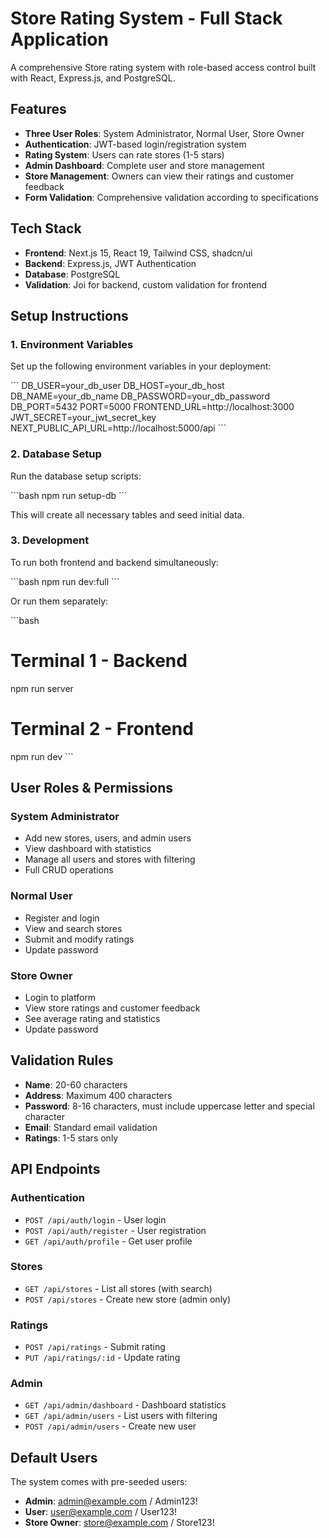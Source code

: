 # Store Rating System - Full Stack Application

A comprehensive Store rating system with role-based access control built with React, Express.js, and PostgreSQL.

## Features

- **Three User Roles**: System Administrator, Normal User, Store Owner
- **Authentication**: JWT-based login/registration system
- **Rating System**: Users can rate stores (1-5 stars)
- **Admin Dashboard**: Complete user and store management
- **Store Management**: Owners can view their ratings and customer feedback
- **Form Validation**: Comprehensive validation according to specifications

## Tech Stack

- **Frontend**: Next.js 15, React 19, Tailwind CSS, shadcn/ui
- **Backend**: Express.js, JWT Authentication
- **Database**: PostgreSQL
- **Validation**: Joi for backend, custom validation for frontend

## Setup Instructions

### 1. Environment Variables

Set up the following environment variables in your deployment:

\`\`\`
DB_USER=your_db_user
DB_HOST=your_db_host
DB_NAME=your_db_name
DB_PASSWORD=your_db_password
DB_PORT=5432
PORT=5000
FRONTEND_URL=http://localhost:3000
JWT_SECRET=your_jwt_secret_key
NEXT_PUBLIC_API_URL=http://localhost:5000/api
\`\`\`

### 2. Database Setup

Run the database setup scripts:

\`\`\`bash
npm run setup-db
\`\`\`

This will create all necessary tables and seed initial data.

### 3. Development

To run both frontend and backend simultaneously:

\`\`\`bash
npm run dev:full
\`\`\`

Or run them separately:

\`\`\`bash
# Terminal 1 - Backend
npm run server

# Terminal 2 - Frontend  
npm run dev
\`\`\`

## User Roles & Permissions

### System Administrator
- Add new stores, users, and admin users
- View dashboard with statistics
- Manage all users and stores with filtering
- Full CRUD operations

### Normal User
- Register and login
- View and search stores
- Submit and modify ratings
- Update password

### Store Owner
- Login to platform
- View store ratings and customer feedback
- See average rating and statistics
- Update password

## Validation Rules

- **Name**: 20-60 characters
- **Address**: Maximum 400 characters  
- **Password**: 8-16 characters, must include uppercase letter and special character
- **Email**: Standard email validation
- **Ratings**: 1-5 stars only

## API Endpoints

### Authentication
- `POST /api/auth/login` - User login
- `POST /api/auth/register` - User registration
- `GET /api/auth/profile` - Get user profile

### Stores
- `GET /api/stores` - List all stores (with search)
- `POST /api/stores` - Create new store (admin only)

### Ratings
- `POST /api/ratings` - Submit rating
- `PUT /api/ratings/:id` - Update rating

### Admin
- `GET /api/admin/dashboard` - Dashboard statistics
- `GET /api/admin/users` - List users with filtering
- `POST /api/admin/users` - Create new user

## Default Users

The system comes with pre-seeded users:

- **Admin**: admin@example.com / Admin123!
- **User**: user@example.com / User123!
- **Store Owner**: store@example.com / Store123!


